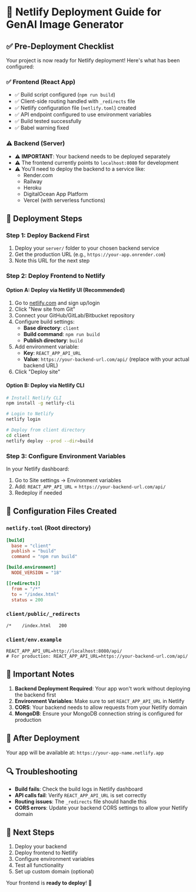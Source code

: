 # 🚀 Netlify Deployment Guide for GenAI Image Generator

## ✅ Pre-Deployment Checklist

Your project is now ready for Netlify deployment! Here's what has been configured:

### ✅ **Frontend (React App)**
- ✅ Build script configured (`npm run build`)
- ✅ Client-side routing handled with `_redirects` file
- ✅ Netlify configuration file (`netlify.toml`) created
- ✅ API endpoint configured to use environment variables
- ✅ Build tested successfully
- ✅ Babel warning fixed

### ⚠️ **Backend (Server)**
- ⚠️ **IMPORTANT**: Your backend needs to be deployed separately
- ⚠️ The frontend currently points to `localhost:8080` for development
- ⚠️ You'll need to deploy the backend to a service like:
  - Render.com
  - Railway
  - Heroku
  - DigitalOcean App Platform
  - Vercel (with serverless functions)

## 🎯 **Deployment Steps**

### **Step 1: Deploy Backend First**
1. Deploy your `server/` folder to your chosen backend service
2. Get the production URL (e.g., `https://your-app.onrender.com`)
3. Note this URL for the next step

### **Step 2: Deploy Frontend to Netlify**

#### **Option A: Deploy via Netlify UI (Recommended)**
1. Go to [netlify.com](https://netlify.com) and sign up/login
2. Click "New site from Git"
3. Connect your GitHub/GitLab/Bitbucket repository
4. Configure build settings:
   - **Base directory**: `client`
   - **Build command**: `npm run build`
   - **Publish directory**: `build`
5. Add environment variable:
   - **Key**: `REACT_APP_API_URL`
   - **Value**: `https://your-backend-url.com/api/` (replace with your actual backend URL)
6. Click "Deploy site"

#### **Option B: Deploy via Netlify CLI**
```bash
# Install Netlify CLI
npm install -g netlify-cli

# Login to Netlify
netlify login

# Deploy from client directory
cd client
netlify deploy --prod --dir=build
```

### **Step 3: Configure Environment Variables**
In your Netlify dashboard:
1. Go to Site settings → Environment variables
2. Add: `REACT_APP_API_URL` = `https://your-backend-url.com/api/`
3. Redeploy if needed

## 🔧 **Configuration Files Created**

### **`netlify.toml`** (Root directory)
```toml
[build]
  base = "client"
  publish = "build"
  command = "npm run build"

[build.environment]
  NODE_VERSION = "18"

[[redirects]]
  from = "/*"
  to = "/index.html"
  status = 200
```

### **`client/public/_redirects`**
```
/*    /index.html   200
```

### **`client/env.example`**
```
REACT_APP_API_URL=http://localhost:8080/api/
# For production: REACT_APP_API_URL=https://your-backend-url.com/api/
```

## 🚨 **Important Notes**

1. **Backend Deployment Required**: Your app won't work without deploying the backend first
2. **Environment Variables**: Make sure to set `REACT_APP_API_URL` in Netlify
3. **CORS**: Your backend needs to allow requests from your Netlify domain
4. **MongoDB**: Ensure your MongoDB connection string is configured for production

## 🎉 **After Deployment**

Your app will be available at: `https://your-app-name.netlify.app`

## 🔍 **Troubleshooting**

- **Build fails**: Check the build logs in Netlify dashboard
- **API calls fail**: Verify `REACT_APP_API_URL` is set correctly
- **Routing issues**: The `_redirects` file should handle this
- **CORS errors**: Update your backend CORS settings to allow your Netlify domain

## 📝 **Next Steps**

1. Deploy your backend
2. Deploy frontend to Netlify
3. Configure environment variables
4. Test all functionality
5. Set up custom domain (optional)

Your frontend is **ready to deploy**! 🚀 